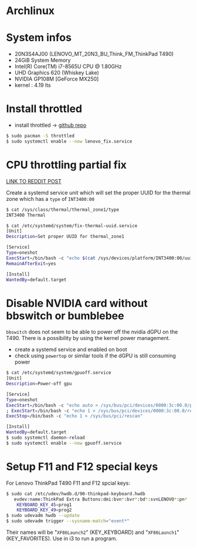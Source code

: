 # Archlinux

# System infos

  * 20N3S4AJ00 (LENOVO_MT_20N3_BU_Think_FM_ThinkPad T490)
  * 24GiB System Memory
  * Intel(R) Core(TM) i7-8565U CPU @ 1.80GHz
  * UHD Graphics 620 (Whiskey Lake)
  * NVIDIA GP108M [GeForce MX250]
  * kernel : 4.19 lts

# Install throttled

  * install throttled -> [github repo](https://github.com/erpalma/throttled)

```bash
$ sudo pacman -S throttled
$ sudo systemctl enable --now lenovo_fix.service
```

# CPU throttling partial fix

[LINK TO REDDIT POST](https://www.reddit.com/r/linux/comments/9n5ajg/first_part_of_the_real_fix_for_ultrabook_cpu/)

Create a systemd service unit which will set the proper UUID for the thermal zone which has a `type` of `INT3400:00`


```bash
$ cat /sys/class/thermal/thermal_zone1/type
INT3400 Thermal
```

```bash
$ cat /etc/systemd/system/fix-thermal-uuid.service
[Unit]
Description=Set proper UUID for thermal_zone1

[Service]
Type=oneshot
ExecStart=/bin/bash -c "echo $(cat /sys/devices/platform/INT3400:00/uuids/available_uuids|grep 63BE) > /sys/devices/platform/INT3400:00/uuids/current_uuid; echo enabled > /sys/class/thermal/thermal_zone1/mode"
RemainAfterExit=yes

[Install]
WantedBy=default.target
```

# Disable NVIDIA card without bbswitch or bumblebee

`bbswitch` does not seem to be able to power off the nvidia dGPU on the T490. There is a possibility by using the kernel power management.

  * create a systemd service and enabled on boot
  * check using `powertop` or similar tools if the dGPU is still consuming power

```bash
$ cat /etc/systemd/system/gpuoff.service
[Unit]
Description=Power-off gpu

[Service]
Type=oneshot
ExecStart=/bin/bash -c "echo auto > /sys/bus/pci/devices/0000:3c:00.0/power/control"
; ExecStart=/bin/bash -c "echo 1 > /sys/bus/pci/devices/0000:3c:00.0/remove"
ExecStop=/bin/bash -c "echo 1 > /sys/bus/pci/rescan"

[Install]
WantedBy=default.target
$ sudo systemctl daemon-reload
$ sudo systemctl enable --now gpuoff.service
```

# Setup F11 and F12 special keys
For Lenovo ThinkPad T490 F11 and F12 spcial keys:

```bash
$ sudo cat /etc/udev/hwdb.d/90-thinkpad-keyboard.hwdb
   evdev:name:ThinkPad Extra Buttons:dmi:bvn*:bvr*:bd*:svnLENOVO*:pn*
    KEYBOARD_KEY_45=prog1
    KEYBOARD_KEY_49=prog2
$ sudo udevadm hwdb --update
$ sudo udevadm trigger --sysname-match="event*"
```
Their names will be "`XF86Launch2`" (KEY_KEYBOARD) and "`XF86Launch1`" (KEY_FAVORITES). Use in i3 to run a program.
